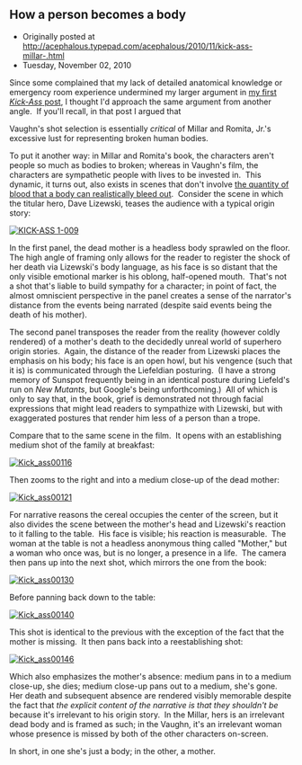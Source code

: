 ## How a person becomes a body

 * Originally posted at http://acephalous.typepad.com/acephalous/2010/11/kick-ass-millar-.html
 * Tuesday, November 02, 2010

Since some complained that my lack of detailed anatomical knowledge or emergency room experience undermined my larger argument in [my first _Kick-Ass_ post](http://acephalous.typepad.com/acephalous/2010/10/my-feelings-about-mark-millar-are-with-one-notable-exception-have-been-rehearsed-often-enough-that-youll-probably-be-surpri.html), I thought I'd approach the same argument from another angle.  If you'll recall, in that post I argued that

Vaughn's shot selection is essentially _critical_ of Millar and  Romita, Jr.'s excessive lust for representing broken human bodies.

To put it another way: in Millar and Romita's book, the characters aren't people so much as bodies to broken; whereas in Vaughn's film, the characters are sympathetic people with lives to be invested in.  This dynamic, it turns out, also exists in scenes that don't involve [the quantity of blood that a body can realistically bleed out](http://www.lawyersgunsmoneyblog.com/2010/10/becoming-mark-millar/comment-page-1#comment-72591).  Consider the scene in which the titular hero, Dave Lizewski, teases the audience with a typical origin story:

[![KICK-ASS 1-009](../../images/acephalous/6a00d8341c2df453ef013488a3b510970c-500wi "KICK-ASS 1-009")](http://acephalous.typepad.com/.a/6a00d8341c2df453ef013488a3b510970c-popup)

In the first panel, the dead mother is a headless body sprawled on the floor.  The high angle of framing only allows for the reader to register the shock of her death via Lizewski's body language, as his face is so distant that the only visible emotional marker is his oblong, half-opened mouth.  That's not a shot that's liable to build sympathy for a character; in point of fact, the almost omniscient perspective in the panel creates a sense of the narrator's distance from the events being narrated (despite said events being the death of his mother). 

The second panel transposes the reader from the reality (however coldly rendered) of a mother's death to the decidedly unreal world of superhero origin stories.  Again, the distance of the reader from Lizewski places the emphasis on his body; his face is an open howl, but his vengence (such that it is) is communicated through the Liefeldian posturing.  (I have a strong memory of Sunspot frequently being in an identical posture during Liefeld's run on _New Mutants_, but Google's being unforthcoming.)  All of which is only to say that, in the book, grief is demonstrated not through facial expressions that might lead readers to sympathize with Lizewski, but with exaggerated postures that render him less of a person than a trope.

Compare that to the same scene in the film.  It opens with an establishing medium shot of the family at breakfast:

[![Kick\_ass00116](../../images/acephalous/6a00d8341c2df453ef013488a3ca1c970c-500wi "Kick\_ass00116")](http://acephalous.typepad.com/.a/6a00d8341c2df453ef013488a3ca1c970c-popup)   

Then zooms to the right and into a medium close-up of the dead mother:

[![Kick\_ass00121](../../images/acephalous/6a00d8341c2df453ef013488a3cbc0970c-500wi "Kick\_ass00121")](http://acephalous.typepad.com/.a/6a00d8341c2df453ef013488a3cbc0970c-popup)   

For narrative reasons the cereal occupies the center of the screen, but it also divides the scene between the mother's head and Lizewski's reaction to it falling to the table.  His face is visible; his reaction is measurable.  The woman at the table is not a headless anonymous thing called "Mother," but a woman who once was, but is no longer, a presence in a life.  The camera then pans up into the next shot, which mirrors the one from the book:

[![Kick\_ass00130](../../images/acephalous/6a00d8341c2df453ef013488a3ce16970c-500wi "Kick\_ass00130")](http://acephalous.typepad.com/.a/6a00d8341c2df453ef013488a3ce16970c-popup)   

Before panning back down to the table:

[![Kick\_ass00140](http://acephalous.typepad.com/.a/6a00d8341c2df453ef0133f5837d61970b-500wi "Kick\_ass00140")](http://acephalous.typepad.com/.a/6a00d8341c2df453ef0133f5837d61970b-popup)   

This shot is identical to the previous with the exception of the fact that the mother is missing.  It then pans back into a reestablishing shot:

[![Kick\_ass00146](../../images/acephalous/6a00d8341c2df453ef013488a3d107970c-500wi "Kick\_ass00146")](http://acephalous.typepad.com/.a/6a00d8341c2df453ef013488a3d107970c-popup)   

Which also emphasizes the mother's absence: medium pans in to a medium close-up, she dies; medium close-up pans out to a medium, she's gone.  Her death and subsequent absence are rendered visibly memorable despite the fact that _the explicit content of the narrative is that they shouldn't be_ because it's irrelevant to his origin story.  In the Millar, hers is an irrelevant dead body and is framed as such; in the Vaughn, it's an irrelevant woman whose presence is missed by both of the other characters on-screen. 

In short, in one she's just a body; in the other, a mother.

